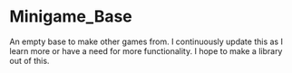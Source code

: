 # Minigame_Base

An empty base to make other games from. I continuously update this as I learn more or have a need for more functionality. I hope to make a library out of this.
